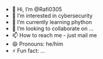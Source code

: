 - 👋 Hi, I’m @Rafi0305
- 👀 I’m interested in cybersecurity
- 🌱 I’m currently learning phython
- 💞️ I’m looking to collaborate on ...
- 📫 How to reach me - just mail me
- 😄 Pronouns: he/him
- ⚡ Fun fact: ...

<!---
Rafi0305/Rafi0305 is a ✨ special ✨ repository because its `README.md` (this file) appears on your GitHub profile.
You can click the Preview link to take a look at your changes.
--->
